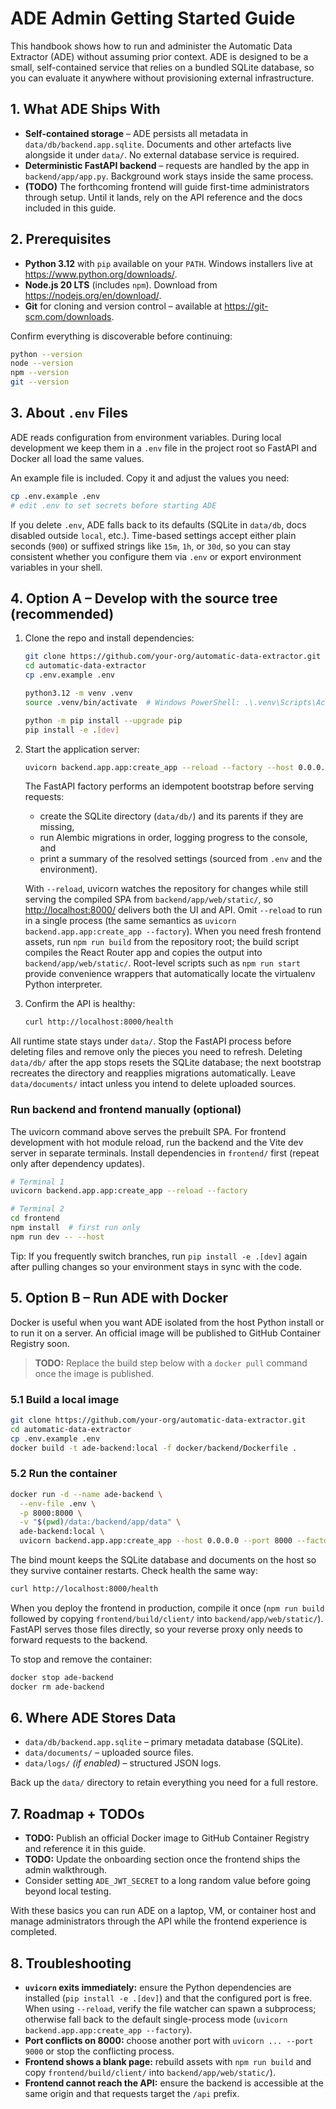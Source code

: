 # ADE Admin Getting Started Guide

This handbook shows how to run and administer the Automatic Data Extractor (ADE)
without assuming prior context. ADE is designed to be a small, self-contained
service that relies on a bundled SQLite database, so you can evaluate it
anywhere without provisioning external infrastructure.

## 1. What ADE Ships With
- **Self-contained storage** – ADE persists all metadata in
  `data/db/backend.app.sqlite`. Documents and other artefacts live alongside it
  under `data/`. No external database service is required.
- **Deterministic FastAPI backend** – requests are handled by the app in
  `backend/app/app.py`. Background work stays inside the same process.
- **(TODO)** The forthcoming frontend will guide first-time administrators
  through setup. Until it lands, rely on the API reference and the docs
  included in this guide.


## 2. Prerequisites
- **Python 3.12** with `pip` available on your `PATH`. Windows installers live at
  <https://www.python.org/downloads/>.
- **Node.js 20 LTS** (includes `npm`). Download from
  <https://nodejs.org/en/download/>.
- **Git** for cloning and version control – available at
  <https://git-scm.com/downloads>.

Confirm everything is discoverable before continuing:

```bash
python --version
node --version
npm --version
git --version
```

## 3. About `.env` Files
ADE reads configuration from environment variables. During local development we
keep them in a `.env` file in the project root so FastAPI and Docker
all load the same values.

An example file is included. Copy it and adjust the values you need:

```bash
cp .env.example .env
# edit .env to set secrets before starting ADE
```

If you delete `.env`, ADE falls back to its defaults (SQLite in
`data/db`, docs disabled outside `local`, etc.). Time-based settings
accept either plain seconds (`900`) or suffixed strings like `15m`, `1h`, or
`30d`, so you can stay consistent whether you configure them via `.env` or
export environment variables in your shell.

## 4. Option A – Develop with the source tree (recommended)

1. Clone the repo and install dependencies:

   ```bash
   git clone https://github.com/your-org/automatic-data-extractor.git
   cd automatic-data-extractor
   cp .env.example .env

   python3.12 -m venv .venv
   source .venv/bin/activate  # Windows PowerShell: .\.venv\Scripts\Activate.ps1

   python -m pip install --upgrade pip
   pip install -e .[dev]
   ```

2. Start the application server:

   ```bash
   uvicorn backend.app.app:create_app --reload --factory --host 0.0.0.0 --port 8000
   ```

   The FastAPI factory performs an idempotent bootstrap before serving requests:

   - create the SQLite directory (`data/db/`) and its parents if they are missing,
   - run Alembic migrations in order, logging progress to the console, and
   - print a summary of the resolved settings (sourced from `.env` and the environment).

   With `--reload`, uvicorn watches the repository for changes while still serving the compiled SPA from `backend/app/web/static/`, so <http://localhost:8000/> delivers both the UI and API. Omit `--reload` to run in a single process (the same semantics as `uvicorn backend.app.app:create_app --factory`). When you need fresh frontend assets, run `npm run build` from the repository root; the build script compiles the React Router app and copies the output into `backend/app/web/static/`. Root-level scripts such as `npm run start` provide convenience wrappers that automatically locate the virtualenv Python interpreter.

3. Confirm the API is healthy:

   ```bash
   curl http://localhost:8000/health
   ```

All runtime state stays under `data/`. Stop the FastAPI process before deleting files and remove only the pieces you need to refresh. Deleting `data/db/` after the app stops resets the SQLite database; the next bootstrap recreates the directory and reapplies migrations automatically. Leave `data/documents/` intact unless you intend to delete uploaded sources.

### Run backend and frontend manually (optional)
The uvicorn command above serves the prebuilt SPA. For frontend development with hot module reload, run the backend and the Vite dev server in separate terminals. Install dependencies in `frontend/` first (repeat only after dependency updates).

```bash
# Terminal 1
uvicorn backend.app.app:create_app --reload --factory

# Terminal 2
cd frontend
npm install  # first run only
npm run dev -- --host
```

Tip: If you frequently switch branches, run `pip install -e .[dev]` again after pulling changes so your environment stays in sync with the code.

## 5. Option B – Run ADE with Docker
Docker is useful when you want ADE isolated from the host Python install or to
run it on a server. An official image will be published to GitHub Container
Registry soon.

> **TODO:** Replace the build step below with a `docker pull` command once the
> image is published.

### 5.1 Build a local image
```bash
git clone https://github.com/your-org/automatic-data-extractor.git
cd automatic-data-extractor
cp .env.example .env
docker build -t ade-backend:local -f docker/backend/Dockerfile .
```

### 5.2 Run the container
```bash
docker run -d --name ade-backend \
  --env-file .env \
  -p 8000:8000 \
  -v "$(pwd)/data:/backend/app/data" \
  ade-backend:local \
  uvicorn backend.app.app:create_app --host 0.0.0.0 --port 8000 --factory
```

The bind mount keeps the SQLite database and documents on the host so they
survive container restarts. Check health the same way:

```bash
curl http://localhost:8000/health
```

When you deploy the frontend in production, compile it once (`npm run build` followed by copying `frontend/build/client/` into `backend/app/web/static/`). FastAPI serves those files directly, so your reverse proxy only needs to forward requests to the backend.

To stop and remove the container:

```bash
docker stop ade-backend
docker rm ade-backend
```

## 6. Where ADE Stores Data
- `data/db/backend.app.sqlite` – primary metadata database (SQLite).
- `data/documents/` – uploaded source files.
- `data/logs/` *(if enabled)* – structured JSON logs.

Back up the `data/` directory to retain everything you need for a full
restore.

## 7. Roadmap + TODOs
- **TODO:** Publish an official Docker image to GitHub Container Registry and
  reference it in this guide.
- **TODO:** Update the onboarding section once the frontend ships the admin
  walkthrough.
- Consider setting `ADE_JWT_SECRET` to a long random value before going
  beyond local testing.

With these basics you can run ADE on a laptop, VM, or container host and manage
administrators through the API while the frontend experience is completed.

## 8. Troubleshooting
- **`uvicorn` exits immediately:** ensure the Python dependencies are installed (`pip install -e .[dev]`) and that the configured port is free. When using `--reload`, verify the file watcher can spawn a subprocess; otherwise fall back to the default single-process mode (`uvicorn backend.app.app:create_app --factory`).
- **Port conflicts on 8000:** choose another port with `uvicorn ... --port 9000` or stop the conflicting process.
- **Frontend shows a blank page:** rebuild assets with `npm run build` and copy `frontend/build/client/` into `backend/app/web/static/`).
- **Frontend cannot reach the API:** ensure the backend is accessible at the same origin and that requests target the `/api` prefix.
